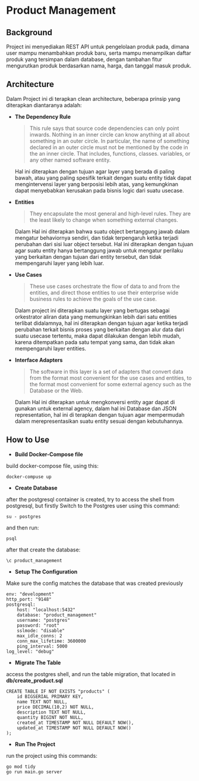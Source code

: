 # Product Management

## Background
Project ini menyediakan REST API untuk pengelolaan produk pada, dimana user mampu menambahkan produk baru, serta mampu menampilkan daftar produk yang tersimpan dalam database, dengan tambahan fitur mengurutkan produk berdasarkan nama, harga, dan tanggal masuk produk.

## Architecture
Dalam Project ini di terapkan clean architecture, beberapa prinsip yang diterapkan diantaranya adalah:

- **The Dependency Rule**
    > This rule says that source code dependencies can only point inwards. Nothing in an inner circle can know anything at all about something in an outer circle. In particular, the name of something declared in an outer circle must not be mentioned by the code in the an inner circle. That includes, functions, classes. variables, or any other named software entity.
    
    Hal ini diterapkan dengan tujuan agar layer yang berada di paling bawah, atau yang paling spesifik terkait dengan suatu entity tidak dapat mengintervensi layer yang berposisi lebih atas, yang kemungkinan dapat menyebabkan kerusakan pada bisnis logic dari suatu usecase. 

- **Entities**
    > They encapsulate the most general and high-level rules. They are the least likely to change when something external changes.
    
    Dalam Hal ini diterapkan bahwa suatu object bertanggung jawab dalam mengatur behaviornya sendiri, dan tidak terpengaruh ketika terjadi perubahan dari sisi luar object tersebut. Hal ini diterapkan dengan tujuan agar suatu entity hanya bertanggung jawab untuk mengatur perilaku yang berkaitan dengan tujuan dari entity tersebut, dan tidak mempengaruhi layer yang lebih luar.
    
- **Use Cases**
    > These use cases orchestrate the flow of data to and from the entities, and direct those entities to use their enterprise wide business rules to achieve the goals of the use case.
    
    Dalam project ini diterapkan suatu layer yang bertugas sebagai orkestrator aliran data yang memungkinkan lebih dari satu entities terlibat didalamnya, hal ini diterapkan dengan tujuan agar ketika terjadi perubahan terkait bisnis proses yang berkaitan dengan alur data dari suatu usecase tertentu, maka dapat dilakukan dengan lebih mudah, karena ditempatkan pada satu tempat yang sama, dan tidak akan mempengaruhi layer entities.
    
    
- **Interface Adapters**
    > The software in this layer is a set of adapters that convert data from the format most convenient for the use cases and entities, to the format most convenient for some external agency such as the Database or the Web.
    
    Dalam Hal ini diterapkan untuk mengkonversi entity agar dapat di gunakan untuk external agency, dalam hal ini Database dan JSON representation, hal ini di terapkan dengan tujuan agar mempermudah dalam merepresentasikan suatu entity sesuai dengan kebutuhannya.

## How to Use

- **Build Docker-Compose file**

build docker-compose file, using this:

```
docker-compuse up
```
- **Create Database**

after the postgresql container is created, try to access the shell from postgresql, but firstly Switch to the Postgres user using this command:
    
```
su - postgres
```

and then run:

```
psql
```

after that create the database:

```
\c product_management
```

- **Setup The Configuration**

Make sure the config matches the database that was created previously

```
env: "development"
http_port: "9148"
postgresql:
    host: "localhost:5432"
    database: "product_management"
    username: "postgres"
    password: "root"
    sslmode: "disable"
    max_idle_conns: 2
    conn_max_lifetime: 3600000
    ping_interval: 5000
log_level: "debug"
```

- **Migrate The Table**

access the postgres shell, and run the table migration, that located in **db/create_product.sql**

```
CREATE TABLE IF NOT EXISTS "products" (
    id BIGSERIAL PRIMARY KEY,
    name TEXT NOT NULL,
    price DECIMAL(10,2) NOT NULL,
    description TEXT NOT NULL,
    quantity BIGINT NOT NULL,
    created_at TIMESTAMP NOT NULL DEFAULT NOW(),
    updated_at TIMESTAMP NOT NULL DEFAULT NOW()
);
```

- **Run The Project**

run the project using this commands:
```
go mod tidy
go run main.go server
```